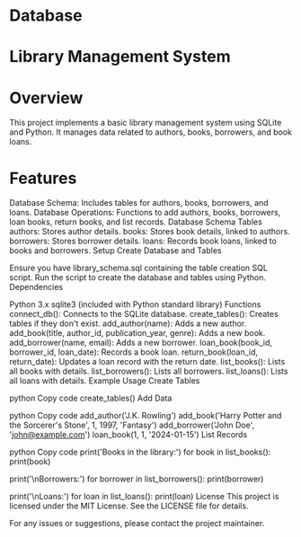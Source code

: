 # Database

# Library Management System

# Overview


This project implements a basic library management system using SQLite and Python. It manages data related to authors, books, borrowers, and book loans.

# Features
Database Schema: Includes tables for authors, books, borrowers, and loans.
Database Operations: Functions to add authors, books, borrowers, loan books, return books, and list records.
Database Schema
Tables
authors: Stores author details.
books: Stores book details, linked to authors.
borrowers: Stores borrower details.
loans: Records book loans, linked to books and borrowers.
Setup
Create Database and Tables

Ensure you have library_schema.sql containing the table creation SQL script.
Run the script to create the database and tables using Python.
Dependencies

Python 3.x
sqlite3 (included with Python standard library)
Functions
connect_db(): Connects to the SQLite database.
create_tables(): Creates tables if they don't exist.
add_author(name): Adds a new author.
add_book(title, author_id, publication_year, genre): Adds a new book.
add_borrower(name, email): Adds a new borrower.
loan_book(book_id, borrower_id, loan_date): Records a book loan.
return_book(loan_id, return_date): Updates a loan record with the return date.
list_books(): Lists all books with details.
list_borrowers(): Lists all borrowers.
list_loans(): Lists all loans with details.
Example Usage
Create Tables

python
Copy code
create_tables()
Add Data

python
Copy code
add_author('J.K. Rowling')
add_book('Harry Potter and the Sorcerer\'s Stone', 1, 1997, 'Fantasy')
add_borrower('John Doe', 'john@example.com')
loan_book(1, 1, '2024-01-15')
List Records

python
Copy code
print('Books in the library:')
for book in list_books():
    print(book)

print('\nBorrowers:')
for borrower in list_borrowers():
    print(borrower)

print('\nLoans:')
for loan in list_loans():
    print(loan)
License
This project is licensed under the MIT License. See the LICENSE file for details.

For any issues or suggestions, please contact the project maintainer.







